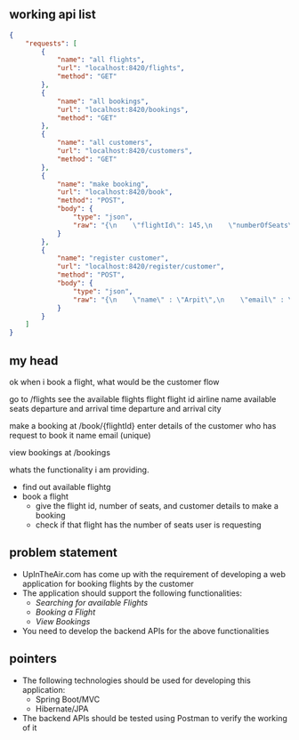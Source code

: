 ## working api list

```json
{
    "requests": [
        {
            "name": "all flights",
            "url": "localhost:8420/flights",
            "method": "GET"
        },
        {
            "name": "all bookings",
            "url": "localhost:8420/bookings",
            "method": "GET"
        },
        {
            "name": "all customers",
            "url": "localhost:8420/customers",
            "method": "GET"
        },
        {
            "name": "make booking",
            "url": "localhost:8420/book",
            "method": "POST",
            "body": {
                "type": "json",
                "raw": "{\n    \"flightId\": 145,\n    \"numberOfSeats\": 3,\n    \"customerId\": 146\n}"
            }
        },
        {
            "name": "register customer",
            "url": "localhost:8420/register/customer",
            "method": "POST",
            "body": {
                "type": "json",
                "raw": "{\n    \"name\" : \"Arpit\",\n    \"email\" : \"arpit.patel@addverb.com\"\n}"
            }
        }
    ]
}
```


## my head

ok when i book a flight, what would be the customer flow

go to /flights
see the available flights
    flight
        flight id
        airline name
        available seats
        departure and arrival time
        departure and arrival city

make a booking at /book/{flightId}
enter details of the customer who has request to book it
    name
    email (unique)

view bookings at /bookings


whats the functionality i am providing. 

- find out available flightg
- book a flight
    - give the flight id, number of seats, and customer details to make a booking
    - check if that flight has the number of seats user is requesting



## problem statement 

- UpInTheAir.com has come up with the requirement of developing a web application for booking flights by the customer
- The application should support the following functionalities:
  - *Searching for available Flights*
  - *Booking a Flight*
  - *View Bookings*
- You need to develop the backend APIs for the above functionalities


## pointers

- The following technologies should be used for developing this application:
  - Spring Boot/MVC
  - Hibernate/JPA
- The backend APIs should be tested using Postman to verify the working of it

